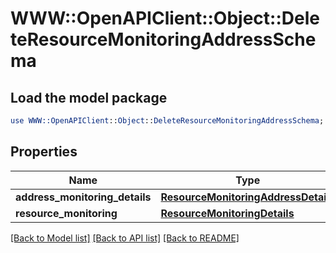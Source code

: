 # WWW::OpenAPIClient::Object::DeleteResourceMonitoringAddressSchema

## Load the model package
```perl
use WWW::OpenAPIClient::Object::DeleteResourceMonitoringAddressSchema;
```

## Properties
Name | Type | Description | Notes
------------ | ------------- | ------------- | -------------
**address_monitoring_details** | [**ResourceMonitoringAddressDetails**](ResourceMonitoringAddressDetails.md) |  | [optional] 
**resource_monitoring** | [**ResourceMonitoringDetails**](ResourceMonitoringDetails.md) |  | [optional] 

[[Back to Model list]](../README.md#documentation-for-models) [[Back to API list]](../README.md#documentation-for-api-endpoints) [[Back to README]](../README.md)


